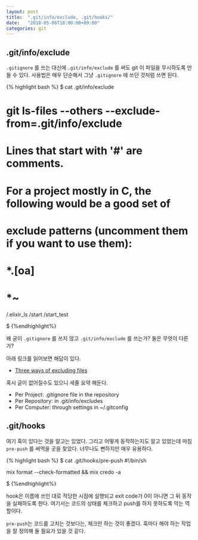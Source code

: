 ```yaml
---
layout: post
title:  ".git/info/exclude, .git/hooks/"
date:   "2018-05-06T18:00:00+09:00"
categories: git
---
```


## .git/info/exclude
`.gitignore` 를 쓰는 대신에 `.git/info/exclude` 를 써도 git 이 파일을 무시하도록 만들 수 있다.
사용법은 매우 단순해서 그냥 `.gitignore` 에 쓰던 것처럼 쓰면 된다.

{% highlight bash %}
$ cat .git/info/exclude
# git ls-files --others --exclude-from=.git/info/exclude
# Lines that start with '#' are comments.
# For a project mostly in C, the following would be a good set of
# exclude patterns (uncomment them if you want to use them):
# *.[oa]
# *~

/.elixir_ls
/start
/start_test

$
{%endhighlight%}

왜 굳이 `.gitignore` 를 쓰지 않고 `.git/info/exclude` 를 쓰는가?
둘은 무엇이 다른가?

아래 링크를 읽어보면 해답이 있다.

+ [Three ways of excluding files](http://365git.tumblr.com/post/519016351/three-ways-of-excluding-files
)

혹시 글이 없어질수도 있으니 세줄 요약 해둔다.

- Per Project: .gitignore file in the repository
- Per Repository: in .git/info/excludes
- Per Computer: through settings in ~/.gitconfig

## .git/hooks

여기 훅이 있다는 것을 알고는 있었다. 그리고 어떻게 동작하는지도 알고 있었는데 마침 `pre-push` 를 써먹을 곳을 찾았다. 너무나도 뻔하지만 매우 유용하다.

{% highlight bash %}
$ cat .git/hooks/pre-push
#!/bin/sh

mix format --check-formatted && mix credo -a

$
{%endhighlight%}

hook은 이름에 쓰인 대로 적당한 시점에 실행되고 exit code가 0이 아니면 그 뒤 동작을 실패하도록 한다.
여기서는 코드의 상태를 체크하고 push를 하지 못하도록 막는 역할이다.

`pre-push`는 코드를 고치는 것보다는, 체크만 하는 것이 좋겠다. 훅마다 해야 하는 작업을 잘 정의해 둘 필요가 있을 것 같다.
